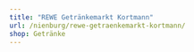 ```yaml
---
title: "REWE Getränkemarkt Kortmann"
url: /nienburg/rewe-getraenkemarkt-kortmann/
shop: Getränke
---
```

